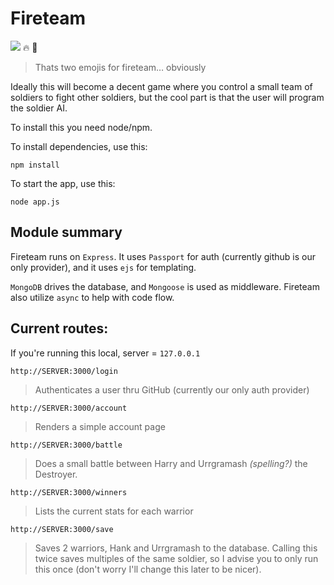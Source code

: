 # Fireteam

![](https://api.travis-ci.org/ngallagher87/fireteam.png) :fire: :two_men_holding_hands:
> Thats two emojis for fireteam… obviously

Ideally this will become a decent game where you control a small team of soldiers to fight other soldiers, but the cool part is that the user will program the soldier AI.

To install this you need node/npm.

To install dependencies, use this:

	npm install
	
To start the app, use this:

	node app.js
	
## Module summary

Fireteam runs on `Express`. It uses `Passport` for auth (currently github is our only provider), and it uses `ejs` for templating.

`MongoDB` drives the database, and `Mongoose` is used as middleware. Fireteam also utilize `async` to help with code flow.
	
## Current routes:

If you're running this local, server = `127.0.0.1`

	http://SERVER:3000/login
	
> Authenticates a user thru GitHub (currently our only auth provider)

	http://SERVER:3000/account
	
> Renders a simple account page

	http://SERVER:3000/battle
	
> Does a small battle between Harry and Urrgramash _(spelling?)_ the Destroyer.

	http://SERVER:3000/winners
	
> Lists the current stats for each warrior

	http://SERVER:3000/save
	
> Saves 2 warriors, Hank and Urrgramash to the database. Calling this twice saves multiples of the same soldier, so I advise you to only run this once (don't worry I'll change this later to be nicer).




